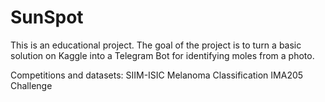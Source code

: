 # SunSpot
This is an educational project. The goal of the project is to turn a basic solution on Kaggle into a Telegram Bot for identifying moles from a photo.

Competitions and datasets:
SIIM-ISIC Melanoma Classification
IMA205 Challenge
